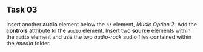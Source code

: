 ## Task 03
Insert another **audio** element below the `h3` element, *Music Option 2*. Add the **controls** attribute to the `audio` element. Insert two **source** elements within the `audio`  element and use the two *audio-rock* audio files contained within the */media* folder.   